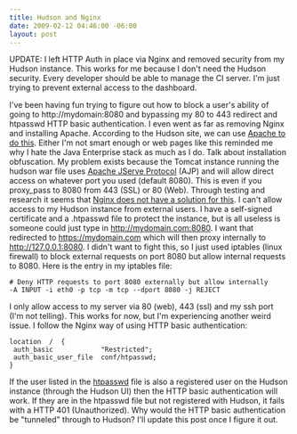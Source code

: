 ```yaml
---
title: Hudson and Nginx
date: 2009-02-12 04:46:00 -06:00
layout: post
---
```


UPDATE: I left HTTP Auth in place via Nginx and removed security from my Hudson instance. This works for me because I don't need the Hudson security. Every developer should be able to manage the CI server. I'm just trying to prevent external access to the dashboard.

I've been having fun trying to figure out how to block a user's ability of going to http://mydomain:8080 and bypassing my 80 to 443 redirect and htpasswd HTTP basic authentication. I even went as far as removing Nginx and installing Apache. According to the Hudson site, we can use [Apache to do this](http://hudson.gotdns.com/wiki/display/HUDSON/Apache+frontend+for+security). Either I'm not smart enough or web pages like this reminded me why I hate the Java Enterprise stack as much as I do. Talk about installation obfuscation. My problem exists because the Tomcat instance running the hudson war file uses [Apache JServe Protocol](http://tomcat.apache.org/tomcat-5.5-doc/config/ajp.html#Standard%20Implementation) (AJP) and will allow direct access on whatever port you used (default 8080). This is even if you proxy_pass to 8080 from 443 (SSL) or 80 (Web). Through testing and research it seems that [Nginx does not have a solution for this](http://www.ruby-forum.com/topic/157269#693042). I can't allow access to my Hudson instance from external users. I have a self-signed certificate and a .htpasswd file to protect the instance, but is all useless is someone could just type in http://mydomain.com:8080. I want that redirected to https://mydomain.com which will then proxy internally to http://127.0.0.1:8080. I didn't want to fight this, so I just used iptables (linux firewall) to block external requests on port 8080 but allow internal requests to 8080. Here is the entry in my iptables file: 
    
    
    # Deny HTTP requests to port 8080 externally but allow internally
    -A INPUT -i eth0 -p tcp -m tcp --dport 8080 -j REJECT
    

I only allow access to my server via 80 (web), 443 (ssl) and my ssh port (I'm not telling). This works for now, but I'm experiencing another weird issue. I follow the Nginx way of using HTTP basic authentication: 
    
    
    location  /  {      
     auth_basic            "Restricted";
     auth_basic_user_file  conf/htpasswd;
    }
    

If the user listed in the [htpasswd](http://httpd.apache.org/docs/2.0/programs/htpasswd.html) file is also a registered user on the Hudson instance (through the Hudson UI) then the HTTP basic authentication will work. If they are in the htpasswd file but not registered with Hudson, it fails with a HTTP 401 (Unauthorized). Why would the HTTP basic authentication be "tunneled" through to Hudson? I'll update this post once I figure it out.